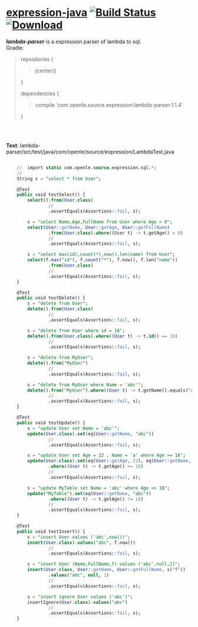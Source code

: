 # [expression-java](https://github.com/iwangxiaodong/expression-java) [![Build Status](https://travis-ci.org/iwangxiaodong/expression-java.svg?branch=master)](https://travis-ci.org/iwangxiaodong/expression-java) [![Download](https://api.bintray.com/packages/wangxiaodong/maven/lambda-parser/images/download.svg)](https://bintray.com/wangxiaodong/maven/lambda-parser/_latestVersion)

***lambda-parser*** is a expression parser of lambda to sql.
<br />
Gradle:
<br />
> repositories {
> 
> > jcenter()
> 
> }
> 
> dependencies {
>
> > compile 'com.openle.source.expression:lambda-parser:1.1.4'
>
> }
<br />
<br />

**Test**: lambda-parser/src/test/java/com/openle/source/expression/LambdaTest.java
```sql

    //  import static com.openle.source.expression.sql.*; 
    //
    String s = "select * from User";

    @Test
    public void testSelect() {
        select().from(User.class)
                //
                .assertEquals(Assertions::fail, s);

        s = "select Name,Age,FullName from User where Age > 0";
        select(User::getName, User::getAge, User::getFullName)
                .from(User.class).where((User t) -> t.getAge() > 0)
                //
                .assertEquals(Assertions::fail, s);

        s = "select max(id),count(*),now(),len(name) from User";
        select(f.max("id"), f.count("*"), f.now(), f.len("name"))
                .from(User.class)
                //
                .assertEquals(Assertions::fail, s);
    }

    @Test
    public void testDelete() {
        s = "delete from User";
        delete().from(User.class)
                //
                .assertEquals(Assertions::fail, s);

        s = "delete from User where id = 18";
        delete().from(User.class).where((User t) -> t.id() == 18)
                //
                .assertEquals(Assertions::fail, s);

        s = "delete from MyUser";
        delete().from("MyUser")
                //
                .assertEquals(Assertions::fail, s);

        s = "delete from MyUser where Name = 'abc'";
        delete().from("MyUser").where((User t) -> t.getName().equals("abc"))
                //
                .assertEquals(Assertions::fail, s);
    }

    @Test
    public void testUpdate() {
        s = "update User set Name = 'abc'";
        update(User.class).set(eq(User::getName, "abc"))
                //
                .assertEquals(Assertions::fail, s);

        s = "update User set Age = 22 , Name = 'a' where Age >= 18";
        update(User.class).set(eq(User::getAge, 22), eq(User::getName, "a"))
                .where((User t) -> t.getAge() >= 18)
                //
                .assertEquals(Assertions::fail, s);

        s = "update MyTable set Name = 'abc' where Age <> 18";
        update("MyTable").set(eq(User::getName, "abc"))
                .where((User t) -> t.getAge() != 18)
                //
                .assertEquals(Assertions::fail, s);
    }

    @Test
    public void testInsert() {
        s = "insert User values ('abc',now())";
        insert(User.class).values("abc", f.now())
                //
                .assertEquals(Assertions::fail, s);

        s = "insert User (Name,FullName,f) values ('abc',null,1)";
        insert(User.class, User::getName, User::getFullName, s("f"))
                .values("abc", null, 1)
                //
                .assertEquals(Assertions::fail, s);

        s = "insert ignore User values ('abc')";
        insertIgnore(User.class).values("abc")
                //
                .assertEquals(Assertions::fail, s);
    }


```
